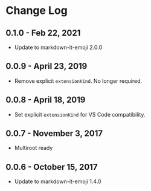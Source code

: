 # Change Log

## 0.1.0 - Feb 22, 2021
- Update to markdown-it-emoji 2.0.0

## 0.0.9 - April 23, 2019
- Remove explicit `extensionKind`. No longer required.

## 0.0.8 - April 18, 2019
- Set explicit `extensionKind` for VS Code compatibility.

## 0.0.7 - November 3, 2017
- Multiroot ready

## 0.0.6 - October 15, 2017
- Update to markdown-it-emoji 1.4.0